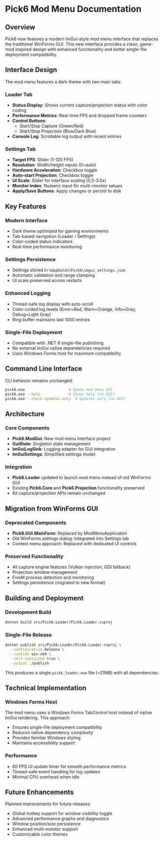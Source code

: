 # Pick6 Mod Menu Documentation

## Overview

Pick6 now features a modern ImGui-style mod menu interface that replaces the traditional WinForms GUI. This new interface provides a clean, game-mod inspired design with enhanced functionality and better single-file deployment compatibility.

## Interface Design

The mod menu features a dark theme with two main tabs:

### Loader Tab
- **Status Display**: Shows current capture/projection status with color coding
- **Performance Metrics**: Real-time FPS and dropped frame counters  
- **Control Buttons**: 
  - Start/Stop Capture (Green/Red)
  - Start/Stop Projection (Blue/Dark Blue)
- **Console Log**: Scrollable log output with recent entries

### Settings Tab
- **Target FPS**: Slider (1-120 FPS)
- **Resolution**: Width/Height inputs (0=auto)
- **Hardware Acceleration**: Checkbox toggle
- **Auto-start Projection**: Checkbox toggle
- **UI Scale**: Slider for interface scaling (0.5-3.0x)
- **Monitor Index**: Numeric input for multi-monitor setups
- **Apply/Save Buttons**: Apply changes or persist to disk

## Key Features

### Modern Interface
- Dark theme optimized for gaming environments
- Tab-based navigation (Loader / Settings)
- Color-coded status indicators
- Real-time performance monitoring

### Settings Persistence
- Settings stored in `%AppData%\Pick6\imgui_settings.json`
- Automatic validation and range clamping
- UI scale preserved across restarts

### Enhanced Logging
- Thread-safe log display with auto-scroll
- Color-coded log levels (Error=Red, Warn=Orange, Info=Gray, Debug=Light Gray)
- Ring buffer maintains last 1000 entries

### Single-File Deployment
- Compatible with .NET 8 single-file publishing
- No external ImGui native dependencies required
- Uses Windows Forms host for maximum compatibility

## Command Line Interface

CLI behavior remains unchanged:
```bash
pick6.exe                    # Opens mod menu GUI
pick6.exe --help             # Shows help (no GUI)
pick6.exe --check-updates-only  # Updates only (no GUI)
```

## Architecture

### Core Components
- **Pick6.ModGui**: New mod menu interface project
- **GuiState**: Singleton state management
- **ImGuiLogSink**: Logging adapter for GUI integration
- **ImGuiSettings**: Simplified settings model

### Integration
- **Pick6.Loader** updated to launch mod menu instead of old WinForms GUI
- Existing **Pick6.Core** and **Pick6.Projection** functionality preserved
- All capture/projection APIs remain unchanged

## Migration from WinForms GUI

### Deprecated Components
- **Pick6.GUI.MainForm**: Replaced by ModMenuApplication
- Old WinForms settings dialog: Integrated into Settings tab
- Context menu approach: Replaced with dedicated UI controls

### Preserved Functionality
- All capture engine features (Vulkan injection, GDI fallback)
- Projection window management
- FiveM process detection and monitoring
- Settings persistence (migrated to new format)

## Building and Deployment

### Development Build
```bash
dotnet build src/Pick6.Loader/Pick6.Loader.csproj
```

### Single-File Release
```bash
dotnet publish src/Pick6.Loader/Pick6.Loader.csproj \
  --configuration Release \
  --runtime win-x64 \
  --self-contained true \
  --output ./publish
```

This produces a single `pick6_loader.exe` file (~21MB) with all dependencies.

## Technical Implementation

### Windows Forms Host
The mod menu uses a Windows Forms TabControl host instead of native ImGui rendering. This approach:
- Ensures single-file deployment compatibility
- Reduces native dependency complexity
- Provides familiar Windows styling
- Maintains accessibility support

### Performance
- 60 FPS UI update timer for smooth performance metrics
- Thread-safe event handling for log updates
- Minimal CPU overhead when idle

## Future Enhancements

Planned improvements for future releases:
- Global hotkey support for window visibility toggle
- Advanced performance graphs and diagnostics
- Window position/size persistence
- Enhanced multi-monitor support
- Customizable color themes